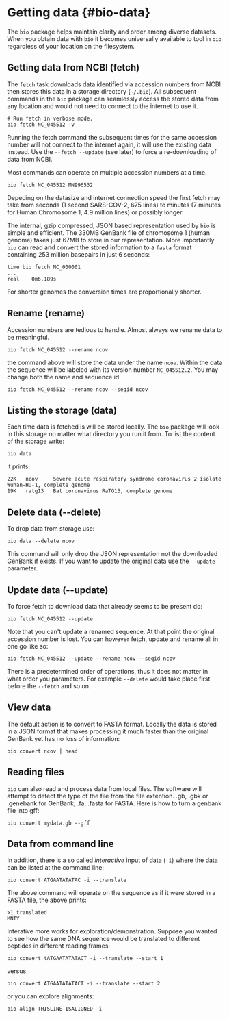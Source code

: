 # Getting data {#bio-data}

The `bio` package helps maintain clarity and order among diverse datasets. When you obtain data with `bio` it becomes universally available to tool in `bio` regardless of your location on the filesystem.

## Getting data from NCBI (fetch)

The `fetch` task downloads data identified via accession numbers from NCBI then stores 
this data in a storage directory (`~/.bio`). All subsequent commands in the `bio` package can seamlessly access the stored  data from any location and would not need to connect to the internet to use it.

    # Run fetch in verbose mode.
    bio fetch NC_045512 -v
    
Running the fetch command the subsequent times for the same accession number will not connect to the internet again, it will use the existing data instead. Use the `--fetch --update` (see later) to force a re-downloading of data from NCBI. 

Most commands can operate on multiple accession numbers at a time.

    bio fetch NC_045512 MN996532 
    
Depeding on the datasize and internet connection speed the first fetch may take from seconds (1 second SARS-COV-2, 675 lines) to minutes (7 minutes for Human Chromosome 1, 4.9 million lines) or possibly longer.

The internal, gzip compressed, JSON based representation used by `bio` is simple and efficient. The 330MB GenBank file of chromosome 1 (human genome) takes just 67MB to store in our representation. More importantly `bio` can read and convert the stored information to a `fasta` format containing 253 million basepairs in just 6 seconds:

    time bio fetch NC_000001 
    ...
    real    0m6.189s

For shorter genomes the conversion times are proportionally shorter.

## Rename  (rename)

Accession numbers are tedious to handle. Almost always we rename data to be meaningful.

    bio fetch NC_045512 --rename ncov

the command above will store the data under the name `ncov`. Within the data the sequence will be labeled with its version number `NC_045512.2`. You may change both the name and sequence id:

    bio fetch NC_045512 --rename ncov --seqid ncov

##  Listing the storage (data)

Each time data is fetched is will be stored locally. The `bio` package will look in this storage no matter what directory you run it from. To list the content of the storage write:

    bio data

it prints:

    22K   ncov     Severe acute respiratory syndrome coronavirus 2 isolate Wuhan-Hu-1, complete genome
    19K   ratg13   Bat coronavirus RaTG13, complete genome

## Delete data (--delete)

To drop data from storage use:

    bio data --delete ncov
    
This command will only drop the JSON representation not the downloaded GenBank if exists.
If you want to update the original data use the `--update` parameter.

## Update data (--update)   
    
To force fetch to download data that already seems to be present  do:

    bio fetch NC_045512 --update

Note that you can't update a renamed sequence. At that point the original accession number is lost. You can however fetch, update and rename all in one go like so:

    bio fetch NC_045512 --update --rename ncov --seqid ncov

There is a predetermined order of operations, thus it does not matter in what order you parameters. For example `--delete` would take place first before the `--fetch` and so on.

## View data

The default action is to convert to FASTA format.  Locally the data is stored in a JSON format that makes processing it much faster than the original GenBank yet has no loss of information:

    bio convert ncov | head 
         
## Reading files

`bio` can also read and process data from local files. The software will attempt to detect the type of the file from the file extention. .gb, .gbk or .genebank for GenBank, .fa, .fasta for FASTA. Here is how to turn a genbank file into gff:

    bio convert mydata.gb --gff 
 
## Data from command line

In addition, there is a so called *interactive* input of data (`-i`) where the data can be listed at the command line:

    bio convert ATGAATATATAC -i --translate
   
The above command will operate on the sequence as if it were stored in a FASTA file, the above prints:
    
    >1 translated
    MNIY

Interative more works for exploration/demonstration. Suppose you wanted to see how the same DNA sequence would be translated to different peptides in different reading frames:

```{bash, comment=NA}
bio convert tATGAATATATACT -i --translate --start 1
```

versus

```{bash, comment=NA}
bio convert ATGAATATATACT -i --translate --start 2
```

or you can explore alignments:

```{bash, comment=NA}
bio align THISLINE ISALIGNED -i 
```
